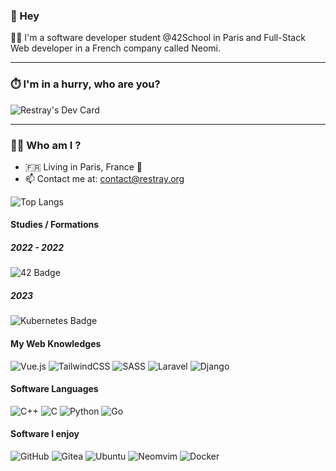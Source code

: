 ### 👋 Hey

🧑‍🎓 I'm a software developer student @42School in Paris and Full-Stack Web developer in a French company called Neomi.

---

### ⏱️ I'm in a hurry, who are you?

<img src="https://github-readme-stats.vercel.app/api?username=restray&count_private=true&show_icons=true&title_color=fff&icon_color=79ff97&text_color=9f9f9f&bg_color=151515&hide_border=true" alt="Restray's Dev Card"/>

---

### 🧑‍💻 Who am I ?

- 🇫🇷 Living in Paris, France 🥖
- 📫 Contact me at: [contact@restray.org](mailto:contact@restray.org)

![Top Langs](https://github-readme-stats.vercel.app/api/top-langs/?username=restray&layout=compact&show_icons=true&title_color=fff&icon_color=79ff97&text_color=9f9f9f&bg_color=151515&hide_border=true)

#### Studies / Formations

##### 2022 - 2022
![42 Badge](https://img.shields.io/badge/42-000?logo=42&logoColor=fff&style=for-the-badge)

##### 2023
![Kubernetes Badge](https://img.shields.io/badge/Kubernetes-326CE5?logo=kubernetes&logoColor=fff&style=for-the-badge)


#### My Web Knowledges

![Vue.js](https://img.shields.io/badge/vuejs-%2335495e.svg?style=for-the-badge&logo=vuedotjs&logoColor=%234FC08D)
![TailwindCSS](https://img.shields.io/badge/tailwindcss-%2338B2AC.svg?style=for-the-badge&logo=tailwind-css&logoColor=white)
![SASS](https://img.shields.io/badge/SASS-hotpink.svg?style=for-the-badge&logo=SASS&logoColor=white)
![Laravel](https://img.shields.io/badge/laravel-%23FF2D20.svg?style=for-the-badge&logo=laravel&logoColor=white)
![Django](https://img.shields.io/badge/django-%23092E20.svg?style=for-the-badge&logo=django&logoColor=white)


#### Software Languages

![C++](https://img.shields.io/badge/c++-%2300599C.svg?style=for-the-badge&logo=c%2B%2B&logoColor=white)
![C](https://img.shields.io/badge/c-%2300599C.svg?style=for-the-badge&logo=c&logoColor=white)
![Python](https://img.shields.io/badge/python-3670A0?style=for-the-badge&logo=python&logoColor=ffdd54)
![Go](https://img.shields.io/badge/go-%2300ADD8.svg?style=for-the-badge&logo=go&logoColor=white)

#### Software I enjoy

![GitHub](https://img.shields.io/badge/github-%23121011.svg?style=for-the-badge&logo=github&logoColor=white)
![Gitea](https://img.shields.io/badge/Gitea-34495E?style=for-the-badge&logo=gitea&logoColor=5D9425)
![Ubuntu](https://img.shields.io/badge/Ubuntu-E95420?style=for-the-badge&logo=ubuntu&logoColor=white)
![Neomvim](https://img.shields.io/badge/NeoVim-%2357A143.svg?&style=for-the-badge&logo=neovim&logoColor=white)
![Docker](https://img.shields.io/badge/docker-%230db7ed.svg?style=for-the-badge&logo=docker&logoColor=white)

